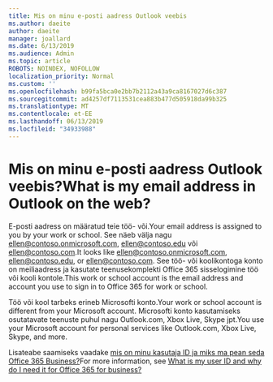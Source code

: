 ```yaml
---
title: Mis on minu e-posti aadress Outlook veebis
ms.author: daeite
author: daeite
manager: joallard
ms.date: 6/13/2019
ms.audience: Admin
ms.topic: article
ROBOTS: NOINDEX, NOFOLLOW
localization_priority: Normal
ms.custom: ''
ms.openlocfilehash: b99fa5bca0e2bb7b2112a43a9ca8167027d6c387
ms.sourcegitcommit: ad4257df7113531cea883b477d505918da99b325
ms.translationtype: MT
ms.contentlocale: et-EE
ms.lasthandoff: 06/13/2019
ms.locfileid: "34933988"
---
```

# <a name="what-is-my-email-address-in-outlook-on-the-web"></a><span data-ttu-id="6f9f2-102">Mis on minu e-posti aadress Outlook veebis?</span><span class="sxs-lookup"><span data-stu-id="6f9f2-102">What is my email address in Outlook on the web?</span></span>

<span data-ttu-id="6f9f2-103">E-posti aadress on määratud teie töö- või.</span><span class="sxs-lookup"><span data-stu-id="6f9f2-103">Your email address is assigned to you by your work or school.</span></span> <span data-ttu-id="6f9f2-104">See näeb välja nagu ellen@contoso.onmicrosoft.com, ellen@contoso.edu või ellen@contoso.com.</span><span class="sxs-lookup"><span data-stu-id="6f9f2-104">It looks like ellen@contoso.onmicrosoft.com, ellen@contoso.edu, or ellen@contoso.com.</span></span> <span data-ttu-id="6f9f2-105">See töö- või koolikontoga konto on meiliaadress ja kasutate teenusekomplekti Office 365 sisselogimine töö või kooli kontole.</span><span class="sxs-lookup"><span data-stu-id="6f9f2-105">This work or school account is the email address and account you use to sign in to Office 365 for work or school.</span></span>

<span data-ttu-id="6f9f2-106">Töö või kool tarbeks erineb Microsofti konto.</span><span class="sxs-lookup"><span data-stu-id="6f9f2-106">Your work or school account is different from your Microsoft account.</span></span> <span data-ttu-id="6f9f2-107">Microsofti konto kasutamiseks osutatavate teenuste puhul nagu Outlook.com, Xbox Live, Skype jpt.</span><span class="sxs-lookup"><span data-stu-id="6f9f2-107">You use your Microsoft account for personal services like Outlook.com, Xbox Live, Skype, and more.</span></span>

<span data-ttu-id="6f9f2-108">Lisateabe saamiseks vaadake [mis on minu kasutaja ID ja miks ma pean seda Office 365 Business?](https://support.office.com/article/37da662b-5da6-4b56-a091-2731b2ecc8b4)</span><span class="sxs-lookup"><span data-stu-id="6f9f2-108">For more information, see [What is my user ID and why do I need it for Office 365 for business?](https://support.office.com/article/37da662b-5da6-4b56-a091-2731b2ecc8b4)</span></span>